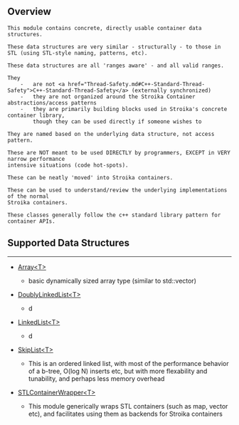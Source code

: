 Overview
--------
	This module contains concrete, directly usable container data structures.

	These data structures are very similar - structurally - to those in STL (using STL-style naming, patterns, etc).

	These data structures are all 'ranges aware' - and all valid ranges.

	They
		-	are not <a href="Thread-Safety.md#C++-Standard-Thread-Safety">C++-Standard-Thread-Safety</a> (externally synchronized)
		-	they are not organized around the Stroika Container abstractions/access patterns
		-	they are primarily building blocks used in Stroika's concrete container library,
			though they can be used directly if someone wishes to

	They are named based on the underlying data structure, not access pattern.

	These are NOT meant to be used DIRECTLY by programmers, EXCEPT in VERY narrow performance 
	intensive situations (code hot-spots).

	These can be neatly 'moved' into Stroika containers.

	These can be used to understand/review the underlying implementations of the normal
	Stroika containers.

	These classes generally follow the c++ standard library pattern for container APIs.


## Supported Data Structures
---

- [Array\<T>](Array.h)
  - basic dynamically sized array type (similar to std::vector)

- [DoublyLinkedList\<T>](DoublyLinkedList.h)
  - d
  
- [LinkedList\<T>](LinkedList.h)
  - d
  
- [SkipList\<T>](SkipList.h)
  - This is an ordered linked list, with most of the performance behavior of a b-tree, O(log N) inserts etc, but with more
	flexability and tunability, and perhaps less memory overhead

- [STLContainerWrapper\<T>](STLContainerWrapper.h)
  - This module generically wraps STL containers (such as map, vector etc), and facilitates using them as backends for Stroika containers
